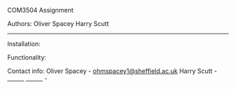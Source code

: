 COM3504 Assignment

Authors:
Oliver Spacey
Harry Scutt
______ ______


Installation:



Functionality:



Contact info:
Oliver Spacey - ohmspacey1@sheffield.ac.uk
Harry Scutt - 
______ ______ - 


